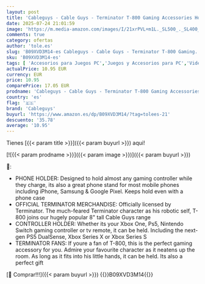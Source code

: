 ```yaml
---
layout: post
title: 'Cableguys - Cable Guys - Terminator T-800 Gaming Accessories Holder & Phone Holder for Most Controller  Xbox  Play Station  Nintendo Switch  & Phone'
date: 2025-07-24 21:01:59
image: 'https://m.media-amazon.com/images/I/21xrPVL+m1L._SL500_._SL400_.jpg'
comments: true
category: ofertas
author: 'tole.es'
slug: 'B09XVD3M14-es Cableguys - Cable Guys - Terminator T-800 Gaming...'
sku: 'B09XVD3M14-es'
tags: [ 'Accesorios para Juegos PC','Juegos y Accesorios para PC','Videojuegos','cableguys','nintendo','xbox','🇪🇸', ]
actualPrice: 10.95 EUR
currency: EUR
price: 10.95
comparePrice: 17.05 EUR
prodname: 'Cableguys - Cable Guys - Terminator T-800 Gaming Accessories Holder & Phone Holder for Most Controller  Xbox  Play Station  Nintendo Switch  & Phone'
country: 'es'
flag: '🇪🇸'
brand: 'Cableguys'
buyurl: 'https://www.amazon.es/dp/B09XVD3M14/?tag=tolees-21'
descuento: '35.78'
average: '10.95'
---
```


Tienes [{{< param title >}}]({{< param buyurl >}}) aqui!

[![{{< param prodname >}}]({{< param image >}})]({{< param buyurl >}})

🔎:

- PHONE HOLDER: Designed to hold almost any gaming controller while they charge, its also a great phone stand for most mobile phones including iPhone, Samsung & Google Pixel. Keeps hold even with a phone case
- OFFICIAL TERMINATOR MERCHANDISE: Officially licensed by Terminator. The much-feared Terminator character as his robotic self, T-800 joins our hugely popular 8" tall Cable Guys range
- CONTROLLER HOLDER: Whether its your Xbox One, Ps5, Nintendo Switch gaming controller or tv remote, it can be held. Including the next-gen PS5 DualSense, Xbox Series X or Xbox Series S
- TERMINATOR FANS: If youre a fan of T-800, this is the perfect gaming accessory for you. Admire your favourite character as it neatens up the room. As long as it fits into his little hands, it can be held. Its also a perfect gift

[🛒 Comprar!!!]({{< param buyurl >}})
{{<world>}}B09XVD3M14{{</world>}}
